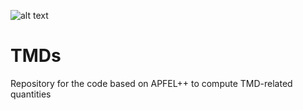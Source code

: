 ![alt text](https://github.com/vbertone/TMDs/raw/master/doc/NangaParbatPanoramic.jpg
 "Nanga Parbat")

# TMDs
Repository for the code based on APFEL++ to compute TMD-related quantities
